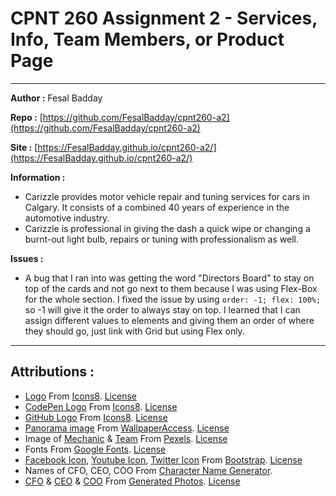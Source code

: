 # CPNT 260 Assignment 2 - Services, Info, Team Members, or Product Page

---

**Author :** Fesal Badday

**Repo :** [https://github.com/FesalBadday/cpnt260-a2](https://github.com/FesalBadday/cpnt260-a2)

**Site :** [https://FesalBadday.github.io/cpnt260-a2/](https://FesalBadday.github.io/cpnt260-a2/)

**Information :**

 - Carizzle provides motor vehicle repair and tuning services for cars in Calgary. It consists of a combined 40 years of experience in the automotive industry.
 - Carizzle is professional in giving the dash a quick wipe or changing a burnt-out light bulb, repairs or tuning with professionalism as well.

**Issues :**

 - A bug that I ran into was getting the word "Directors Board" to stay on top of the cards and not go next to them because I was using Flex-Box for the whole section. I fixed the issue by using ```order: -1; flex: 100%;``` so -1 will give it the order to always stay on top. I learned that I can assign different values to elements and giving them an order of where they should go, just link with Grid but using Flex only.

---

## Attributions :

- [Logo](https://fesalbadday.github.io/cpnt260-a2/assets/images/logo.png) From [Icons8](https://icons8.com). [License](https://icons8.com/license)
- [CodePen Logo](https://fesalbadday.github.io/cpnt260-a2/assets/images/codepen.png) From [Icons8](https://icons8.com). [License](https://icons8.com/license)
- [GitHub Logo](https://fesalbadday.github.io/cpnt260-a2/assets/images/github.png) From [Icons8](https://icons8.com). [License](https://icons8.com/license)
- [Panorama image](https://fesalbadday.github.io/cpnt260-a2/assets/images/pano.jpg) From [WallpaperAccess](https://wallpaperaccess.com/dual-screen-car). [License](https://wallpaperaccess.com/faq#personaluse)
- Image of [Mechanic](https://fesalbadday.github.io/cpnt260-a2/assets/images/mechanic.jpg) & [Team](https://fesalbadday.github.io/cpnt260-a2/assets/images/team.jpg) From [Pexels](https://www.pexels.com). [License](https://www.pexels.com/license)
- Fonts From [Google Fonts](https://fonts.google.com). [License](https://developers.google.com/fonts)
- [Facebook Icon](https://icons.getbootstrap.com/icons/facebook), [Youtube Icon](https://icons.getbootstrap.com/icons/youtube), [Twitter Icon](https://icons.getbootstrap.com/icons/twitter) From [Bootstrap](https://icons.getbootstrap.com/). [License](https://github.com/twbs/icons/blob/main/LICENSE.md)
- Names of CFO, CEO, COO From [Character Name Generator](https://blog.reedsy.com/character-name-generator).
- [CFO](https://fesalbadday.github.io/cpnt260-a2/assets/images/damien-dennel.png) & [CEO](https://fesalbadday.github.io/cpnt260-a2/assets/images/lucie-leclair.png) & [COO](https://fesalbadday.github.io/cpnt260-a2/assets/images/afon-dewey.png) From [Generated Photos](https://generated.photos). [License](https://generated.photos/faq)